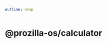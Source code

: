 ```yaml
---
outline: deep
---
```


# @prozilla-os/calculator

<!--@include: ../../../../../packages/apps/calculator/README.md{13,}-->